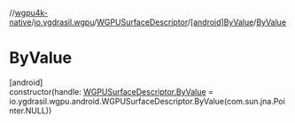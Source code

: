 //[wgpu4k-native](../../../../index.md)/[io.ygdrasil.wgpu](../../index.md)/[WGPUSurfaceDescriptor](../index.md)/[[android]ByValue](index.md)/[ByValue](-by-value.md)

# ByValue

[android]\
constructor(handle: [WGPUSurfaceDescriptor.ByValue](../../../io.ygdrasil.wgpu.android/-w-g-p-u-surface-descriptor/-by-value/index.md) = io.ygdrasil.wgpu.android.WGPUSurfaceDescriptor.ByValue(com.sun.jna.Pointer.NULL))